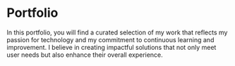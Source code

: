 # Portfolio
In this portfolio, you will find a curated selection of my work that reflects my passion for technology and my commitment to continuous learning and improvement. I believe in creating impactful solutions that not only meet user needs but also enhance their overall experience.
